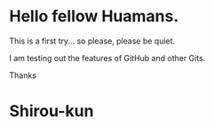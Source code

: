 # Hello fellow Huamans.

This is a first try... so please, please be quiet.

I am testing out the features of GitHub and other Gits.	

Thanks
# Shirou-kun
